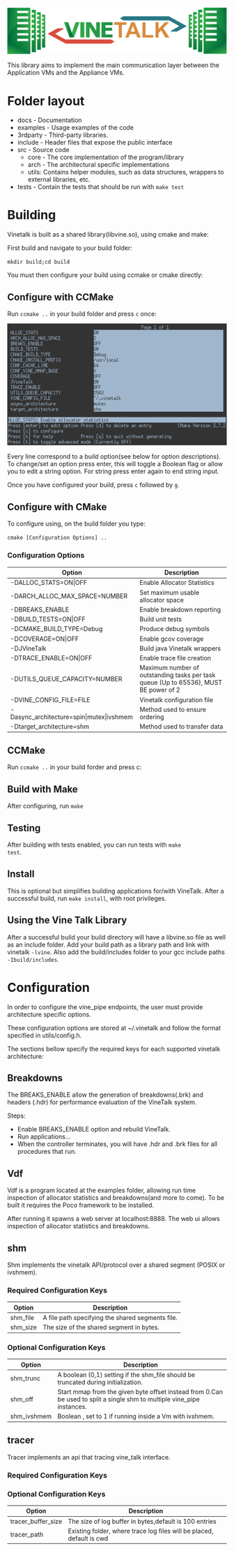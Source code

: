 ![VineTalk Logo](docs/logo.png)

This library aims to implement the main communication layer between the
Application VMs and the Appliance VMs.

# Folder layout

* docs - Documentation
* examples - Usage examples of the code
* 3rdparty - Third-party libraries.
* include - Header files that expose the public interface
* src - Source code
    * core - The core implementation of the program/library
    * arch - The architectural specific implementations
    * utils: Contains helper modules, such as data structures, wrappers
      to external libraries, etc.
* tests - Contain the tests that should be run with `make test`

# Building

Vinetalk is built as a shared library(libvine.so), using cmake and make:

First build and navigate to your build folder:

<code>mkdir build;cd build</code>

You must then configure your build using ccmake or cmake directly:

## Configure with CCMake

Run <code>ccmake ..</code> in your build folder and press `c` once:

![ccmake screenshot](docs/ccmake_scr.png)

Every line correspond to a build option(see below for option descriptions).
To change/set an option press enter, this will toggle a Boolean flag or allow you to edit a string option.
For string press enter again to end string input.

Once you have configured your build, press `c` followed by `g`.

## Configure with CMake

To configure using, on the build folder you type:

<code>cmake [Configuration Options] ..</code>


### Configuration Options

| Option                                           | Description                                                                          |
|--------------------------------------------------|--------------------------------------------------------------------------------------|
|-DALLOC_STATS=ON&#124;OFF                         | Enable Allocator Statistics                                                          |
|-DARCH_ALLOC_MAX_SPACE=NUMBER                     | Set maximum usable allocator space                                                   |
|-DBREAKS_ENABLE                                   | Enable breakdown reporting                                                           |
|-DBUILD_TESTS=ON&#124;OFF                         | Build unit tests                                                                     |
|-DCMAKE_BUILD_TYPE=Debug                          | Produce debug symbols                                                                |
|-DCOVERAGE=ON&#124;OFF                            | Enable gcov coverage                                                                 |
|-DJVineTalk                                       | Build java Vinetalk wrappers                                                         |
|-DTRACE_ENABLE=ON&#124;OFF                        | Enable trace file creation                                                           |
|-DUTILS_QUEUE_CAPACITY=NUMBER                     | Maximum number of outstanding tasks per task queue (Up to 65536), MUST BE power of 2 |
|-DVINE_CONFIG_FILE=FILE                           | Vinetalk configuration file                                                          |
|-Dasync_architecture=spin&#124;mutex&#124;ivshmem | Method used to ensure ordering                                                       |
|-Dtarget_architecture=shm                         | Method used to transfer data                                                         |

## CCMake

Run <code>ccmake ..</code> in your build forder and press c:

## Build with Make

After configuring, run <code>make</code>

## Testing

After building with tests enabled, you can run tests with <code>make test</code>.

## Install

This is optional but simplifies building applications for/with VineTalk.
After a successful build, run <code>make install</code>, with root privileges.

## Using the Vine Talk Library

After a successful build your build directory will have a libvine.so file as well as
an include folder. Add your build path as a library path and link with vinetalk <code>-lvine</code>.
Also add the build/includes folder to your gcc include paths <code>-Ibuild/includes</code>.

# Configuration

In order to configure the vine_pipe endpoints, the user must provide
architecture specific options.

These configuration options are stored at ~/.vinetalk and follow the format
specified in utils/config.h.

The sections bellow specify the required keys for each supported vinetalk
architecture:

## Breakdowns

The BREAKS_ENABLE allow the generation of breakdowns(.brk) and headers (.hdr) for performance evaluation
of the VineTalk system.

Steps:
- Enable BREAKS_ENABLE option and rebuild VineTalk.
- Run applications...
- When the controller terminates, you will have .hdr and .brk files for all procedures that run.

## Vdf

Vdf is a program located at the examples folder, allowing run time inspection of allocator statistics and breakdowns(and more to come).
To be built it requires the Poco framework to be installed.

After running it spawns a web server at localhost:8888.
The web ui allows inspection of allocator statistics and breakdowns.

## shm

Shm implements the vinetalk API/protocol over a shared segment
(POSIX or ivshmem).

### Required Configuration Keys

| Option   | Description                                      |
|----------|--------------------------------------------------|
| shm_file | A file path specifying the shared segments file. |
| shm_size | The size of the shared segment in bytes.         |

### Optional Configuration Keys

| Option      | Description                                                                                                             |
|-------------|-------------------------------------------------------------------------------------------------------------------------|
| shm_trunc   | A boolean (0,1) setting if the shm_file should be truncated during initialization.                                      |
| shm_off     | Start mmap from the given byte offset instead from 0.Can be used to split a single shm to multiple vine_pipe instances. |
| shm_ivshmem | Boolean , set to 1 if running inside a Vm with ivshmem.                                                                 |

## tracer

Tracer implements an api that tracing vine_talk interface.

### Required Configuration Keys

### Optional Configuration Keys

| Option             | Description                                                           |
|--------------------|-----------------------------------------------------------------------|
| tracer_buffer_size | The size of log buffer in bytes,default is 100 entries                |
| tracer_path        | Existing folder, where trace log files will be placed, default is cwd |

